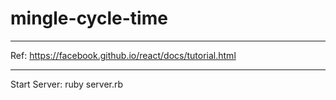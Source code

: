 # mingle-cycle-time

---
Ref: https://facebook.github.io/react/docs/tutorial.html

---
Start Server: ruby server.rb
